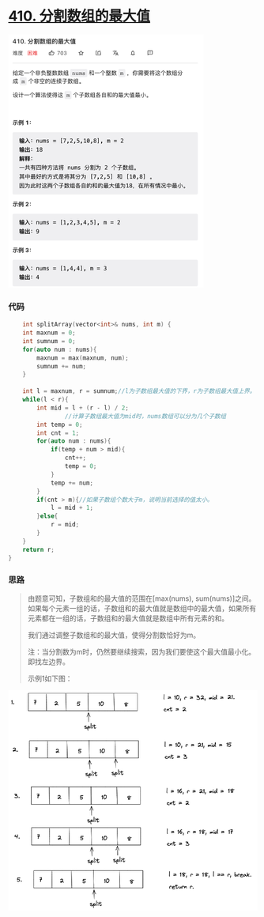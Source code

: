 # [410. 分割数组的最大值](https://leetcode.cn/problems/split-array-largest-sum/)

<img src="https://raw.githubusercontent.com/damenshi/myImage/main/img/image-20220628165509227.png" alt="image-20220628165509227" style="zoom:50%;" />

### 代码
```c++
	int splitArray(vector<int>& nums, int m) {
    int maxnum = 0;
    int sumnum = 0;
    for(auto num : nums){
        maxnum = max(maxnum, num);
        sumnum += num;
    }

    int l = maxnum, r = sumnum;//l为子数组最大值的下界，r为子数组最大值上界。
    while(l < r){
        int mid = l + (r - l) / 2;
				//计算子数组最大值为mid时，nums数组可以分为几个子数组
        int temp = 0;
        int cnt = 1;
        for(auto num : nums){
            if(temp + num > mid){
                cnt++;
                temp = 0;
            }
            temp += num;
        }
        if(cnt > m){//如果子数组个数大于m，说明当前选择的值太小。
            l = mid + 1;
        }else{
            r = mid;
        }
    }
    return r;
}
```

### 思路

>由题意可知，子数组和的最大值的范围在[max(nums), sum(nums)]之间。如果每个元素一组的话，子数组和的最大值就是数组中的最大值，如果所有元素都在一组的话，子数组和的最大值就是数组中所有元素的和。
>
>我们通过调整子数组和的最大值，使得分割数恰好为m。
>
>注：当分割数为m时，仍然要继续搜索，因为我们要使这个最大值最小化。即找左边界。
>
>示例1如下图：

![image-20220628171937476](https://raw.githubusercontent.com/damenshi/myImage/main/img/image-20220628171937476.png)